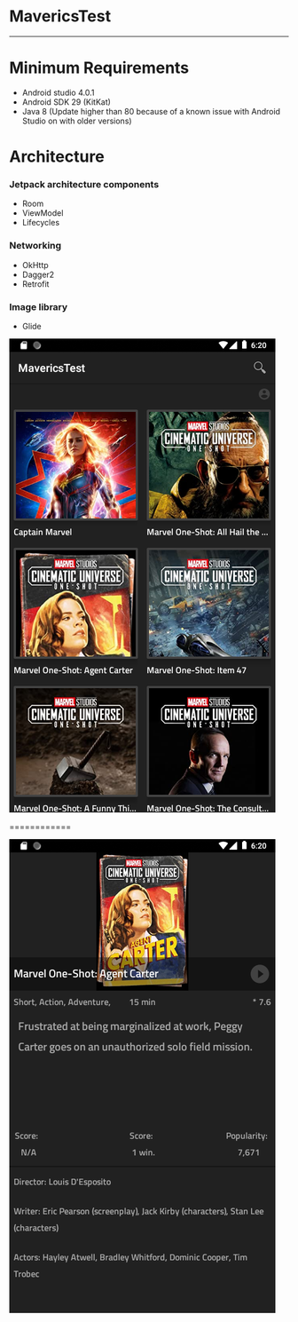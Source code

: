 # MavericsTest
--------------------------

Minimum Requirements
====================
- Android studio 4.0.1
- Android SDK 29 (KitKat)
- Java 8 (Update higher than 80 because of a known issue with Android Studio on with older versions)

Architecture
============
### Jetpack architecture components
- Room
- ViewModel
- Lifecycles

### Networking
- OkHttp
- Dagger2
- Retrofit

### Image library
- Glide



![GitHub Logo](https://github.com/kiran-may89/MavericsTest/blob/master/device-2020-09-27-182020.png)   


============

![GitHub Logo](https://github.com/kiran-may89/MavericsTest/blob/master/device-2020-09-27-182046.png)




